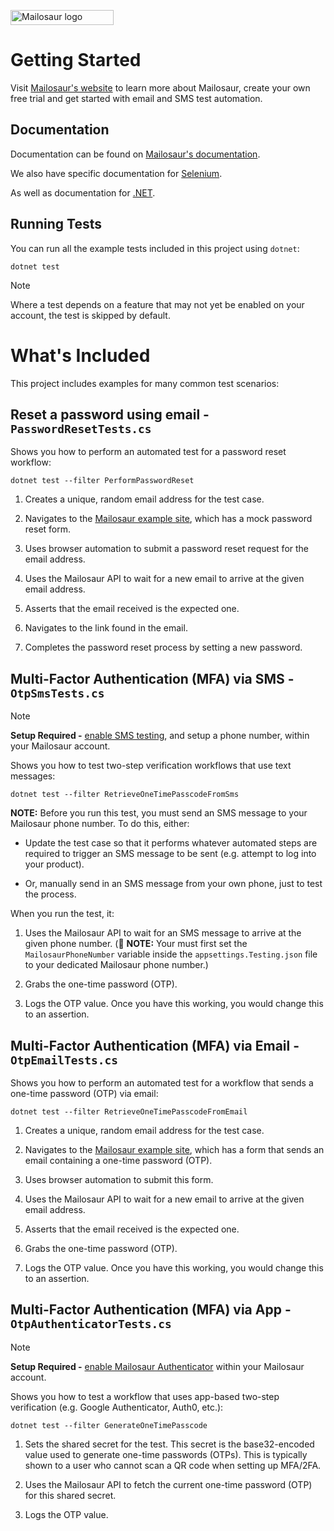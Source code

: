 <p>
<a href="https://mailosaur.com">
<img class="" height="24" width="165" alt="Mailosaur logo" src="https://mailosaur.com/images/logo-color-dark.svg">
</a>
</p>

# Getting Started

Visit [Mailosaur's website](https://mailosaur.com) to learn more about Mailosaur, create your own free trial and get started with email and SMS test automation.

## Documentation

Documentation can be found on [Mailosaur's documentation](https://mailosaur.com/docs).

We also have specific documentation for [Selenium](https://mailosaur.com/docs/frameworks-and-tools/selenium).

As well as documentation for [.NET](https://mailosaur.com/docs/languages/dotnet).

## Running Tests

You can run all the example tests included in this project using `dotnet`:

```
dotnet test
```

> [!NOTE]  
> Where a test depends on a feature that may not yet be enabled on your account, the test is skipped by default.

# What's Included

This project includes examples for many common test scenarios:

## Reset a password using email - `PasswordResetTests.cs`

Shows you how to perform an automated test for a password reset workflow:

```
dotnet test --filter PerformPasswordReset
```

1. Creates a unique, random email address for the test case.

2. Navigates to the [Mailosaur example site](https://example.mailosaur.com/password-reset), which has a mock password reset form.

3. Uses browser automation to submit a password reset request for the email address.

4. Uses the Mailosaur API to wait for a new email to arrive at the given email address.

5. Asserts that the email received is the expected one.

6. Navigates to the link found in the email.

7. Completes the password reset process by setting a new password.

## Multi-Factor Authentication (MFA) via SMS - `OtpSmsTests.cs`

> [!NOTE]  
> **Setup Required -** [enable SMS testing](https://mailosaur.com/app/sms), and setup a phone number, within your Mailosaur account.

Shows you how to test two-step verification workflows that use text messages:

```
dotnet test --filter RetrieveOneTimePasscodeFromSms
```

**NOTE:** Before you run this test, you must send an SMS message to your Mailosaur phone number. To do this, either:

- Update the test case so that it performs whatever automated steps are required to trigger an SMS message to be sent (e.g. attempt to log into your product).

- Or, manually send in an SMS message from your own phone, just to test the process.

When you run the test, it:

1. Uses the Mailosaur API to wait for an SMS message to arrive at the given phone number. (🚨 **NOTE:** Your must first set the `MailosaurPhoneNumber` variable inside the `appsettings.Testing.json` file to your dedicated Mailosaur phone number.)

2. Grabs the one-time password (OTP).

3. Logs the OTP value. Once you have this working, you would change this to an assertion.

## Multi-Factor Authentication (MFA) via Email - `OtpEmailTests.cs`

Shows you how to perform an automated test for a workflow that sends a one-time password (OTP) via email:

```
dotnet test --filter RetrieveOneTimePasscodeFromEmail
```

1. Creates a unique, random email address for the test case.

2. Navigates to the [Mailosaur example site](https://example.mailosaur.com/otp), which has a form that sends an email containing a one-time password (OTP).

3. Uses browser automation to submit this form.

4. Uses the Mailosaur API to wait for a new email to arrive at the given email address.

5. Asserts that the email received is the expected one.

6. Grabs the one-time password (OTP).

7. Logs the OTP value. Once you have this working, you would change this to an assertion.

## Multi-Factor Authentication (MFA) via App - `OtpAuthenticatorTests.cs`

> [!NOTE]  
> **Setup Required -** [enable Mailosaur Authenticator](https://mailosaur.com/app/authenticator) within your Mailosaur account.

Shows you how to test a workflow that uses app-based two-step verification (e.g. Google Authenticator, Auth0, etc.):

```
dotnet test --filter GenerateOneTimePasscode
```

1. Sets the shared secret for the test. This secret is the base32-encoded value used to generate one-time passwords (OTPs). This is typically shown to a user who cannot scan a QR code when setting up MFA/2FA.

2. Uses the Mailosaur API to fetch the current one-time password (OTP) for this shared secret.

3. Logs the OTP value.
